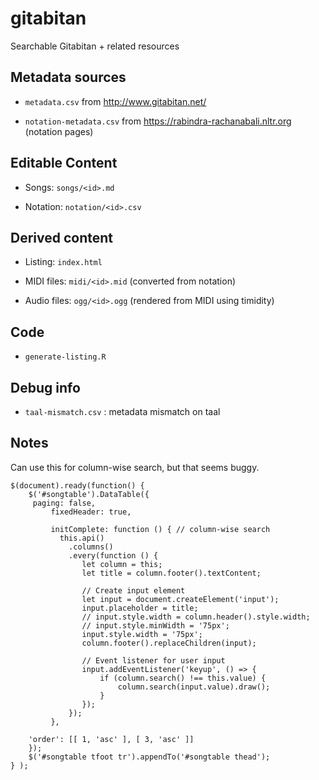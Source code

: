 # gitabitan

Searchable Gitabitan + related resources

## Metadata sources

- `metadata.csv` from <http://www.gitabitan.net/>

- `notation-metadata.csv` from <https://rabindra-rachanabali.nltr.org> (notation pages)

## Editable Content

- Songs: `songs/<id>.md`

- Notation: `notation/<id>.csv`

## Derived content

- Listing: `index.html`

- MIDI files: `midi/<id>.mid` (converted from notation)

- Audio files: `ogg/<id>.ogg` (rendered from MIDI using timidity)

## Code

- `generate-listing.R`

## Debug info

- `taal-mismatch.csv` : metadata mismatch on taal

## Notes

Can use this for column-wise search, but that seems buggy.

```
$(document).ready(function() {
    $('#songtable').DataTable({
	 paging: false,
         fixedHeader: true,

         initComplete: function () { // column-wise search
           this.api()
             .columns()
             .every(function () {
                let column = this;
                let title = column.footer().textContent;
 
                // Create input element
                let input = document.createElement('input');
                input.placeholder = title;
                // input.style.width = column.header().style.width;
                // input.style.minWidth = '75px';
                input.style.width = '75px';
                column.footer().replaceChildren(input);
 
                // Event listener for user input
                input.addEventListener('keyup', () => {
                    if (column.search() !== this.value) {
                        column.search(input.value).draw();
                    }
                });
             });
         },

	'order': [[ 1, 'asc' ], [ 3, 'asc' ]]
    });
    $('#songtable tfoot tr').appendTo('#songtable thead');
} );
```

